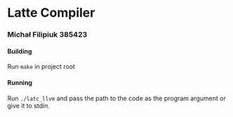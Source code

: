 # Latte Compiler
### Michał Filipiuk 385423


#### Building
Run `make` in project root

#### Running
Run `./latc_llvm` and pass the path to the code as the program argument or give it to stdin.

